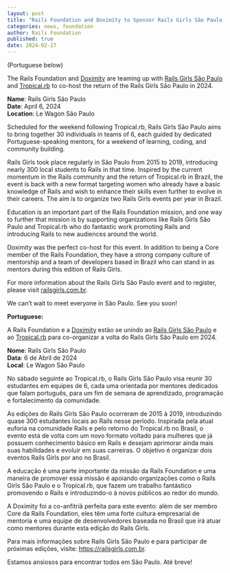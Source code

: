 ```yaml
---
layout: post
title: "Rails Foundation and Doximity to Sponsor Rails Girls São Paulo 2024"
categories: news, foundation
author: Rails Foundation
published: true
date: 2024-02-27
---
```


(Portuguese below)

The Rails Foundation and <a href="https://www.doximity.com/">Doximity</a> are teaming up with <a href="https://railsgirls.com.br/">Rails Girls São Paulo</a> and <a href="https://www.tropicalrb.com/en/">Tropical.rb</a> to co-host the return of the Rails Girls São Paulo in 2024.

**Name**: Rails Girls São Paulo  <br>
**Date**: April 6, 2024  <br>
**Location**: Le Wagon São Paulo  <br>

Scheduled for the weekend following Tropical.rb, Rails Girls São Paulo aims to bring together 30 individuals in teams of 6, each guided by dedicated Portuguese-speaking mentors, for a weekend of learning, coding, and community building.  <br>

Rails Girls took place regularly in São Paulo from 2015 to 2019, introducing nearly 300 local students to Rails in that time. Inspired by the current momentum in the Rails community and the return of Tropical.rb in Brazil, the event is back with a new format targeting women who already have a basic knowledge of Rails and wish to enhance their skills even further to evolve in their careers. The aim is to organize two Rails Girls events per year in Brazil.  <br>

Education is an important part of the Rails Foundation mission, and one way to further that mission is by supporting organizations like Rails Girls São Paulo and Tropical.rb who do fantastic work promoting Rails and introducing Rails to new audiences around the world. <br>

Doximity was the perfect co-host for this event. In addition to being a Core member of the Rails Foundation, they have a strong company culture of mentorship and a team of developers based in Brazil who can stand in as mentors during this edition of Rails Girls.  <br>

For more information about the Rails Girls São Paulo event and to register, please visit <a href="https://railsgirls.com.br/">railsgirls.com.br</a>.  <br>

We can’t wait to meet everyone in São Paulo. See you soon!  <br>

**Portuguese:**  <br>
 
A Rails Foundation e a <a href="https://www.doximity.com/">Doximity</a> estão se unindo ao <a href="https://railsgirls.com.br/">Rails Girls São Paulo</a> e ao <a href="https://www.tropicalrb.com/en/">Tropical.rb</a> para co-organizar a volta do Rails Girls São Paulo em 2024.  <br>

**Nome**: Rails Girls São Paulo  <br>
**Data**: 6 de Abril de 2024  <br>
**Local**: Le Wagon São Paulo  <br>

No sábado seguinte ao Tropical.rb, o Rails Girls São Paulo visa reunir 30 estudantes em equipes de 6, cada uma orientada por mentores dedicados que falam português, para um fim de semana de aprendizado, programação e fortalecimento da comunidade.  <br>

As edições do Rails Girls São Paulo ocorreram de 2015 à 2019, introduzindo quase 300 estudantes locais ao Rails nesse período. Inspirada pela atual euforia na comunidade Rails e pelo retorno do Tropical.rb no Brasil, o evento está de volta com um novo formato voltado para mulheres que já possuem conhecimento básico em Rails e desejam aprimorar ainda mais suas habilidades e evoluir em suas carreiras. O objetivo é organizar dois eventos Rails Girls por ano no Brasil.  <br>

A educação é uma parte importante da missão da Rails Foundation e uma maneira de promover essa missão é apoiando organizações como o Rails Girls São Paulo e o Tropical.rb, que fazem um trabalho fantástico promovendo o Rails e introduzindo-o à novos públicos ao redor do mundo.  <br> 

A Doximity foi a co-anfitriã perfeita para este evento: além de ser membro Core da Rails Foundation, eles têm uma forte cultura empresarial de mentoria e uma equipe de desenvolvedores baseada no Brasil que irá atuar como mentores durante esta edição do Rails Girls.  <br>

Para mais informações sobre Rails Girls São Paulo e para participar de próximas edições, visite: https://railsgirls.com.br.  <br>

Estamos ansiosos para encontrar todos em São Paulo. Até breve!  <br>
